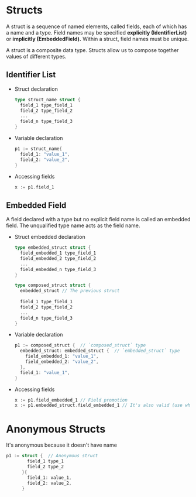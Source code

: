 # Structs
A struct is a sequence of named elements, called fields, each of which has a name and a type. Field names may be specified **explicitly (IdentifierList)** or **implicitly (EmbeddedField).** Within a struct, field names must be unique.

A struct is a composite data type. Structs allow us to compose together values of different types.

## Identifier List
* Struct declaration
  ```go
  type struct_name struct {
    field_1 type_field_1
    field_2 type_field_2
    ...
    field_n type_field_3
  }
  ```
* Variable declaration
  ```go
  p1 := struct_name{
    field_1: "value_1",
    field_2: "value_2",
  }
  ```
* Accessing fields
  ```go
  x := p1.field_1
  ```
## Embedded Field
A field declared with a type but no explicit field name is called an embedded field. The unqualified type name acts as the field name.
* Struct embedded declaration
  ```go
  type embedded_struct struct {
    field_embedded_1 type_field_1
    field_embedded_2 type_field_2
    ...
    field_embedded_n type_field_3
  }
  
  type composed_struct struct {
    embedded_struct // The previous struct 
    
    field_1 type_field_1
    field_2 type_field_2
    ...
    field_n type_field_3
  }
  ```
* Variable declaration
  ```go
  p1 := composed_struct {  // `composed_struct` type
    embedded_struct: embedded_struct {  // `embedded_struct` type
      field_embedded_1: "value_1",
      field_embedded_2: "value_2",
    }, 
    field_1: "value_1",
  }
  ```
* Accessing fields 
  ```go
  x := p1.field_embedded_1 // Field promotion
  x := p1.embedded_struct.field_embedded_1 // It's also valid (use when name collision)
  ```
  
# Anonymous Structs
It's anonymous because it doesn't have name
```go
p1 := struct {  // Anonymous struct
        field_1 type_1
        field_2 type_2
      }{
        field_1: value_1,
        field_2: value_2,
      }
```